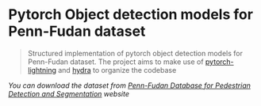 # Pytorch Object detection models for Penn-Fudan dataset

> Structured implementation of pytorch object detection models for Penn-Fudan dataset. The project aims to make use of [pytorch-lightning](https://github.com/PyTorchLightning/pytorch-lightning) and [hydra](https://github.com/facebookresearch/hydra) to organize the codebase

_You can download the dataset from [Penn-Fudan Database for Pedestrian Detection and Segmentation](https://www.cis.upenn.edu/~jshi/ped_html/) website_